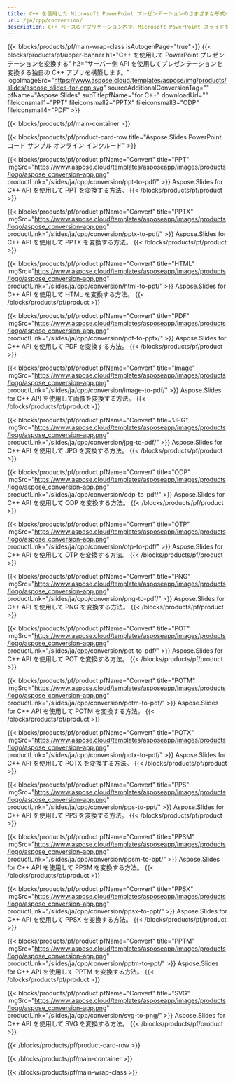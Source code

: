 ```yaml
---
title: C++ を使用した Microsoft PowerPoint プレゼンテーションのさまざまな形式への変換
url: /ja/cpp/conversion/
description: C++ ベースのアプリケーション内で、Microsoft PowerPoint スライドを HTML、PDF、画像形式などの複数のファイルに変換します。
---
```


{{< blocks/products/pf/main-wrap-class isAutogenPage="true">}}
{{< blocks/products/pf/upper-banner h1="C++ を使用して PowerPoint プレゼンテーションを変換する" h2="サーバー側 API を使用してプレゼンテーションを変換する独自の C++ アプリを構築します。" logoImageSrc="https://www.aspose.cloud/templates/aspose/img/products/slides/aspose_slides-for-cpp.svg" sourceAdditionalConversionTag="" pfName="Aspose.Slides" subTitlepfName="for C++" downloadUrl="" fileiconsmall1="PPT" fileiconsmall2="PPTX" fileiconsmall3="ODP" fileiconsmall4="PDF" >}}

{{< blocks/products/pf/main-container >}}

{{< blocks/products/pf/product-card-row title="Aspose.Slides PowerPoint コード サンプル オンライン インクルード" >}}

{{< blocks/products/pf/product pfName="Convert" title="PPT" imgSrc="https://www.aspose.cloud/templates/asposeapp/images/products/logo/aspose_conversion-app.png" productLink="/slides/ja/cpp/conversion/ppt-to-pdf/" >}}
Aspose.Slides for C++ API を使用して PPT を変換する方法。
{{< /blocks/products/pf/product >}}

{{< blocks/products/pf/product pfName="Convert" title="PPTX" imgSrc="https://www.aspose.cloud/templates/asposeapp/images/products/logo/aspose_conversion-app.png" productLink="/slides/ja/cpp/conversion/pptx-to-pdf/" >}}
Aspose.Slides for C++ API を使用して PPTX を変換する方法。
{{< /blocks/products/pf/product >}}

{{< blocks/products/pf/product pfName="Convert" title="HTML" imgSrc="https://www.aspose.cloud/templates/asposeapp/images/products/logo/aspose_conversion-app.png" productLink="/slides/ja/cpp/conversion/html-to-ppt/" >}}
Aspose.Slides for C++ API を使用して HTML を変換する方法。
{{< /blocks/products/pf/product >}}

{{< blocks/products/pf/product pfName="Convert" title="PDF" imgSrc="https://www.aspose.cloud/templates/asposeapp/images/products/logo/aspose_conversion-app.png" productLink="/slides/ja/cpp/conversion/pdf-to-pptx/" >}}
Aspose.Slides for C++ API を使用して PDF を変換する方法。
{{< /blocks/products/pf/product >}}

{{< blocks/products/pf/product pfName="Convert" title="Image" imgSrc="https://www.aspose.cloud/templates/asposeapp/images/products/logo/aspose_conversion-app.png" productLink="/slides/ja/cpp/conversion/image-to-pdf/" >}}
Aspose.Slides for C++ API を使用して画像を変換する方法。
{{< /blocks/products/pf/product >}}

{{< blocks/products/pf/product pfName="Convert" title="JPG" imgSrc="https://www.aspose.cloud/templates/asposeapp/images/products/logo/aspose_conversion-app.png" productLink="/slides/ja/cpp/conversion/jpg-to-pdf/" >}}
Aspose.Slides for C++ API を使用して JPG を変換する方法。
{{< /blocks/products/pf/product >}}

{{< blocks/products/pf/product pfName="Convert" title="ODP" imgSrc="https://www.aspose.cloud/templates/asposeapp/images/products/logo/aspose_conversion-app.png" productLink="/slides/ja/cpp/conversion/odp-to-pdf/" >}}
Aspose.Slides for C++ API を使用して ODP を変換する方法。
{{< /blocks/products/pf/product >}}

{{< blocks/products/pf/product pfName="Convert" title="OTP" imgSrc="https://www.aspose.cloud/templates/asposeapp/images/products/logo/aspose_conversion-app.png" productLink="/slides/ja/cpp/conversion/otp-to-pdf/" >}}
Aspose.Slides for C++ API を使用して OTP を変換する方法。
{{< /blocks/products/pf/product >}}

{{< blocks/products/pf/product pfName="Convert" title="PNG" imgSrc="https://www.aspose.cloud/templates/asposeapp/images/products/logo/aspose_conversion-app.png" productLink="/slides/ja/cpp/conversion/png-to-pdf/" >}}
Aspose.Slides for C++ API を使用して PNG を変換する方法。
{{< /blocks/products/pf/product >}}

{{< blocks/products/pf/product pfName="Convert" title="POT" imgSrc="https://www.aspose.cloud/templates/asposeapp/images/products/logo/aspose_conversion-app.png" productLink="/slides/ja/cpp/conversion/pot-to-pdf/" >}}
Aspose.Slides for C++ API を使用して POT を変換する方法。
{{< /blocks/products/pf/product >}}

{{< blocks/products/pf/product pfName="Convert" title="POTM" imgSrc="https://www.aspose.cloud/templates/asposeapp/images/products/logo/aspose_conversion-app.png" productLink="/slides/ja/cpp/conversion/potm-to-pdf/" >}}
Aspose.Slides for C++ API を使用して POTM を変換する方法。
{{< /blocks/products/pf/product >}}

{{< blocks/products/pf/product pfName="Convert" title="POTX" imgSrc="https://www.aspose.cloud/templates/asposeapp/images/products/logo/aspose_conversion-app.png" productLink="/slides/ja/cpp/conversion/potx-to-pdf/" >}}
Aspose.Slides for C++ API を使用して POTX を変換する方法。
{{< /blocks/products/pf/product >}}

{{< blocks/products/pf/product pfName="Convert" title="PPS" imgSrc="https://www.aspose.cloud/templates/asposeapp/images/products/logo/aspose_conversion-app.png" productLink="/slides/ja/cpp/conversion/pps-to-ppt/" >}}
Aspose.Slides for C++ API を使用して PPS を変換する方法。
{{< /blocks/products/pf/product >}}

{{< blocks/products/pf/product pfName="Convert" title="PPSM" imgSrc="https://www.aspose.cloud/templates/asposeapp/images/products/logo/aspose_conversion-app.png" productLink="/slides/ja/cpp/conversion/ppsm-to-ppt/" >}}
Aspose.Slides for C++ API を使用して PPSM を変換する方法。
{{< /blocks/products/pf/product >}}

{{< blocks/products/pf/product pfName="Convert" title="PPSX" imgSrc="https://www.aspose.cloud/templates/asposeapp/images/products/logo/aspose_conversion-app.png" productLink="/slides/ja/cpp/conversion/ppsx-to-ppt/" >}}
Aspose.Slides for C++ API を使用して PPSX を変換する方法。
{{< /blocks/products/pf/product >}}

{{< blocks/products/pf/product pfName="Convert" title="PPTM" imgSrc="https://www.aspose.cloud/templates/asposeapp/images/products/logo/aspose_conversion-app.png" productLink="/slides/ja/cpp/conversion/pptm-to-ppt/" >}}
Aspose.Slides for C++ API を使用して PPTM を変換する方法。
{{< /blocks/products/pf/product >}}

{{< blocks/products/pf/product pfName="Convert" title="SVG" imgSrc="https://www.aspose.cloud/templates/asposeapp/images/products/logo/aspose_conversion-app.png" productLink="/slides/ja/cpp/conversion/svg-to-png/" >}}
Aspose.Slides for C++ API を使用して SVG を変換する方法。
{{< /blocks/products/pf/product >}}

{{< /blocks/products/pf/product-card-row >}}

{{< /blocks/products/pf/main-container >}}
    
{{< /blocks/products/pf/main-wrap-class >}}
